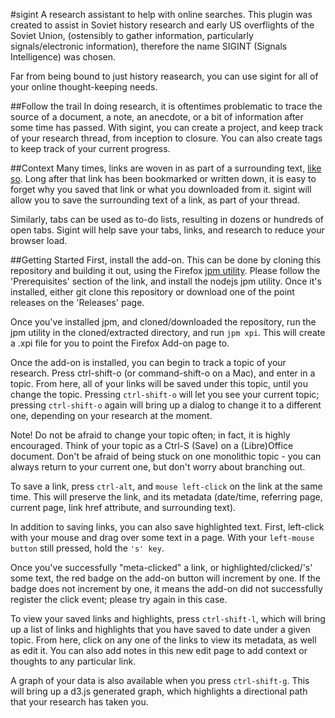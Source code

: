#sigint
A research assistant to help with online searches. This plugin was created to assist in Soviet history research and early US overflights of the Soviet Union, (ostensibly to gather information, particularly signals/electronic information), therefore the name SIGINT (Signals Intelligence) was chosen.

Far from being bound to just history reasearch, you can use sigint for all of your online thought-keeping needs.

##Follow the trail
In doing research, it is oftentimes problematic to trace the source of a document, a note, an anecdote, or a bit of information after some time has passed. With sigint, you can create a project, and keep track of your research thread, from inception to closure. You can also create tags to keep track of your current progress.

##Context
Many times, links are woven in as part of a surrounding text, [like so](https://github.com/cjryan/sigint). Long after that link has been bookmarked or written down, it is easy to forget why you saved that link or what you downloaded from it. sigint will allow you to save the surrounding text of a link, as part of your thread.

Similarly, tabs can be used as to-do lists, resulting in dozens or hundreds of open tabs. Sigint will help save your tabs, links, and research to reduce your browser load.

##Getting Started
First, install the add-on. This can be done by cloning this repository and building it out, using the Firefox [jpm utility](https://developer.mozilla.org/en-US/Add-ons/SDK/Tutorials/Getting_Started_(jpm)). Please follow the 'Prerequisites' section of the link, and install the nodejs jpm utility. Once it's installed, either git clone this repository or download one of the point releases on the 'Releases' page.

Once you've installed jpm, and cloned/downloaded the repository, run the jpm utility in the cloned/extracted directory, and run ```jpm xpi```. This will create a .xpi file for you to point the Firefox Add-on page to.

Once the add-on is installed, you can begin to track a topic of your research. Press ctrl-shift-o (or command-shift-o on a Mac), and enter in a topic. From here, all of your links will be saved under this topic, until you change the topic. Pressing ```ctrl-shift-o``` will let you see your current topic; pressing ```ctrl-shift-o``` again will bring up a dialog to change it to a different one, depending on your research at the moment.

Note! Do not be afraid to change your topic often; in fact, it is highly encouraged. Think of your topic as a Ctrl-S (Save) on a (Libre)Office document. Don't be afraid of being stuck on one monolithic topic - you can always return to your current one, but don't worry about branching out.

To save a link, press ```ctrl-alt```, and ```mouse left-click``` on the link at the same time. This will preserve the link, and its metadata (date/time, referring page, current page, link href attribute, and surrounding text).

In addition to saving links, you can also save highlighted text. First, left-click with your mouse and drag over some text in a page. With your ```left-mouse button``` still pressed, hold the ```'s' key```.

Once you've successfully "meta-clicked" a link, or highlighted/clicked/'s' some text, the red badge on the add-on button will increment by one. If the badge does not increment by one, it means the add-on did not successfully register the click event; please try again in this case.

To view your saved links and highlights, press ```ctrl-shift-l```, which will bring up a list of links and highlights that you have saved to date under a given topic. From here, click on any one of the links to view its metadata, as well as edit it. You can also add notes in this new edit page to add context or thoughts to any particular link.

A graph of your data is also available when you press ```ctrl-shift-g```. This will bring up a d3.js generated graph, which highlights a directional path that your research has taken you.
